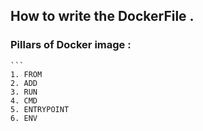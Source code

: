 ## How to write the DockerFile .

### Pillars of Docker image :

    ``` 
    1. FROM
    2. ADD
    3. RUN
    4. CMD
    5. ENTRYPOINT
    6. ENV
